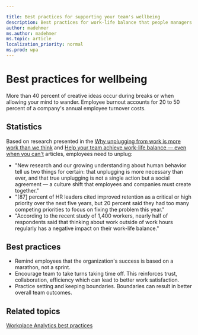 ```yaml
---

title: Best practices for supporting your team's wellbeing
description: Best practices for work-life balance that people managers can share with their teams
author: madehmer
ms.author: madehmer
ms.topic: article
localization_priority: normal 
ms.prod: wpa
---
```


# Best practices for wellbeing

 More than 40 percent of creative ideas occur during breaks or when allowing your mind to wander. Employee burnout accounts for 20 to 50 percent of a company's annual employee turnover costs.

## Statistics

Based on research presented in the [Why unplugging from work is more work than we think](https://insights.office.com/productivity/unplugging/) and [Help your team achieve work-life balance — even when you can't](https://insights.office.com/employee-experience/help-your-team-achieve-work-life-balance-even-when-you-cant/) articles, employees need to unplug:

* "New research and our growing understanding about human behavior tell us two things for certain: that unplugging is more necessary than ever, and that true unplugging is not a single action but a social agreement — a culture shift that employees and companies must create together."
* "[87] percent of HR leaders cited improved retention as a critical or high priority over the next five years, but 20 percent said they had too many competing priorities to focus on fixing the problem this year."
* "According to the recent study of 1,400 workers, nearly half of respondents said that thinking about work outside of work hours regularly has a negative impact on their work-life balance."

## Best practices

* Remind employees that the organization's success is based on a marathon, not a sprint.  
* Encourage team to take turns taking time off. This reinforces trust, collaboration, efficiency which can lead to better work satisfaction.
* Practice setting and keeping boundaries. Boundaries can result in better overall team outcomes.

## Related topics

[Workplace Analytics best practices](gm-best-practices.md)